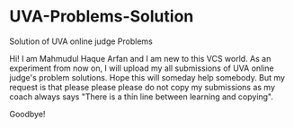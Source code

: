 # UVA-Problems-Solution
Solution of UVA online judge Problems

Hi! I am Mahmudul Haque Arfan and I am new to this VCS world. As an experiment from now on, I will upload my all submissions of UVA online judge's problem solutions. Hope this will someday help somebody. But my request is that please please please do not copy my submissions as my coach always says "There is a thin line between learning and copying".

Goodbye!

